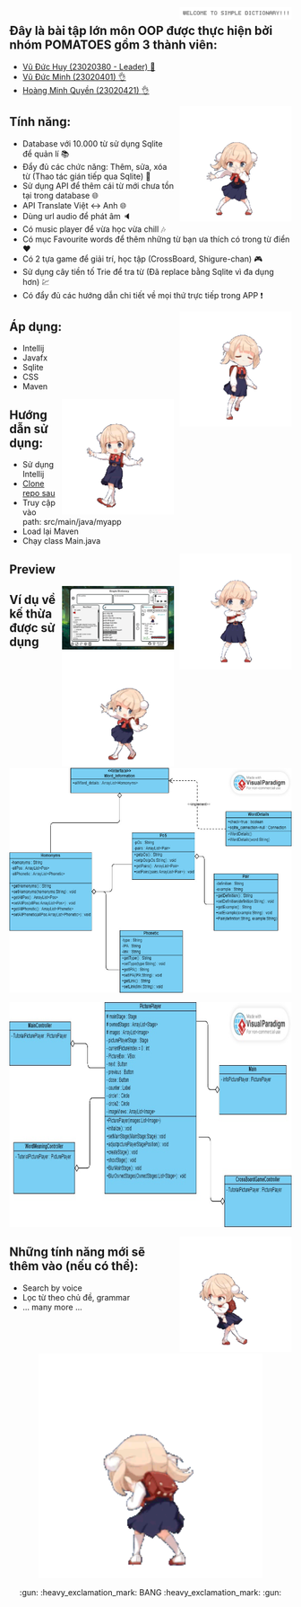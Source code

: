 <span style="float:right; margin-left: 10px;">
    <img src="https://github.com/MinMinhMin/SimpleDictionary/blob/master/src/main/resources/myapp/font-1.png" alt="GIF" style="max-width: 200px;">
</span>

## Đây là bài tập lớn môn OOP được thực hiện bởi nhóm POMATOES gồm 3 thành viên:
- [Vũ Đức Huy (23020380 - Leader) :muscle:](https://github.com/XyzHuy)
- [Vũ Đức Minh (23020401) :ok_hand:](https://github.com/MinMinhMin)
- [Hoàng Minh Quyền (23020421) :ok_hand:](https://github.com/EddyTryToCode)

<span style="float:right; margin-left: 10px;">
    <img src="https://github.com/MinMinhMin/SimpleDictionary/blob/master/src/main/resources/myapp/Game/shigure1.gif" alt="GIF" style="max-width: 200px;">
</span>

## Tính năng:
- Database với 10.000 từ sử dụng Sqlite để quản lí :books:
- Đẩy đủ các chức năng: Thêm, sửa, xóa từ (Thao tác gián tiếp qua Sqlite) :green_book:
- Sử dụng API để thêm cái từ mới chưa tồn tại trong database :globe_with_meridians:
- API Translate Việt <-> Anh :globe_with_meridians:
- Dùng url audio để phát âm :speaker:
- Có music player để vừa học vừa chill :notes:
- Có mục Favourite words để thêm những từ bạn ưa thích có trong từ điển :hearts:
- Có 2 tựa game để giải trí, học tập (CrossBoard, Shigure-chan) :video_game:
- Sử dụng cây tiền tố Trie để tra từ (Đã replace bằng Sqlite vì đa dụng hơn) :chart:
- Có đẩy đủ các hướng dẫn chi tiết về mọi thứ trực tiếp trong APP :heavy_exclamation_mark:

<span style="float:right; margin-left: 10px;">
    <img src="https://github.com/MinMinhMin/SimpleDictionary/blob/master/src/main/resources/myapp/Game/shigure2.gif" alt="GIF" style="max-width: 200px;">
</span>

## Áp dụng:
- Intellij
- Javafx
- Sqlite
- CSS
- Maven

<span style="float:right; margin-left: 10px;">
    <img src="https://github.com/MinMinhMin/SimpleDictionary/blob/master/src/main/resources/myapp/Game/shigure3.gif" alt="GIF" style="max-width: 200px;">
</span>

## Hướng dẫn sử dụng:
- Sử dụng Intellij
- [Clone repo sau](https://github.com/MinMinhMin/SimpleDictionary)
- Truy cập vào path: src/main/java/myapp
- Load lại Maven
- Chạy class Main.java

<span style="float:right; margin-left: 10px;">
    <img src="https://github.com/MinMinhMin/SimpleDictionary/blob/master/src/main/resources/myapp/Game/shigure4.gif" alt="GIF" style="max-width: 200px;">
</span>

## Preview
 <span style="float:right; margin-left: 10px;">
    <img src="https://github.com/MinMinhMin/SimpleDictionary/blob/master/src/main/resources/myapp/Screenshot%20(264).png" alt="GIF" style="max-width: 200px;">
</span>

<span style="float:right; margin-left: 10px;">
    <img src="https://github.com/MinMinhMin/SimpleDictionary/blob/master/src/main/resources/myapp/Game/shigure5.gif" alt="GIF" style="max-width: 200px;">
</span>

## Ví dụ về kế thừa được sử dụng
<p align="center">
  <img src="https://github.com/MinMinhMin/SimpleDictionary/blob/master/src/main/resources/myapp/polymorphism.jpg" alt="GIF" width="800" height="400">
</p>

<p align="center">
  <img src="https://github.com/MinMinhMin/SimpleDictionary/blob/master/src/main/resources/myapp/inheritance3.jpg" alt="GIF" width="800" height="400">
</p>

<span style="float:right; margin-left: 10px;">
    <img src="https://github.com/MinMinhMin/SimpleDictionary/blob/master/src/main/resources/myapp/Game/shigure6.gif" alt="GIF" style="max-width: 200px;">
</span>

## Những tính năng mới sẽ thêm vào (nếu có thể):
- Search by voice
- Lọc từ theo chủ đề, grammar
- ... many more ...

<p align="center">
  <img src="https://github.com/MinMinhMin/SimpleDictionary/blob/master/src/main/resources/myapp/Game/SHINE.gif" alt="GIF" width="400" height="400">
</p>

<p align="center">
  :gun:
  :heavy_exclamation_mark:
  BANG
  :heavy_exclamation_mark:
  :gun:
</p>

